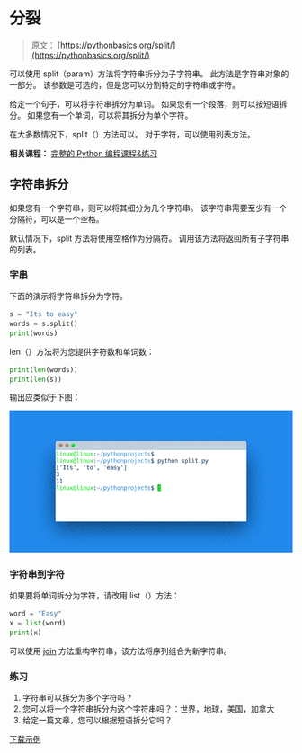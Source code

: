 # 分裂

> 原文： [https://pythonbasics.org/split/](https://pythonbasics.org/split/)

可以使用 split（param）方法将字符串拆分为子字符串。 此方法是字符串对象的一部分。 该参数是可选的，但是您可以分割特定的字符串或字符。

给定一个句子，可以将字符串拆分为单词。 如果您有一个段落，则可以按短语拆分。 如果您有一个单词，可以将其拆分为单个字符。

在大多数情况下，split（）方法可以。 对于字符，可以使用列表方法。

**相关课程：** [完整的 Python 编程课程&练习](https://gum.co/dcsp)

## 字符串拆分

如果您有一个字符串，则可以将其细分为几个字符串。 该字符串需要至少有一个分隔符，可以是一个空格。

默认情况下，split 方法将使用空格作为分隔符。 调用该方法将返回所有子字符串的列表。

### 字串

下面的演示将字符串拆分为字符。

```py
s = "Its to easy"
words = s.split()
print(words)

```

len（）方法将为您提供字符数和单词数：

```py
print(len(words))
print(len(s))

```

输出应类似于下图：

![string split](img/f242bcf3542f9154b1000948515ae8d0.jpg)

### 字符串到字符

如果要将单词拆分为字符，请改用 list（）方法：

```py
word = "Easy"
x = list(word)
print(x)

```

可以使用 [join](https://pythonbasics.org/join/) 方法重构字符串，该方法将序列组合为新字符串。

### 练习

1.  字符串可以拆分为多个字符吗？
2.  您可以将一个字符串拆分为这个字符串吗？：世界，地球，美国，加拿大
3.  给定一篇文章，您可以根据短语拆分它吗？

[下载示例](https://gum.co/dcsp)